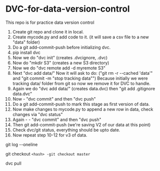 # DVC-for-data-version-control

This repo is for practice data version control

1. Create git repo and clone it in local.
2. Create mycode.py and add code to it. (it will save a csv file to a new "data" folder)
3. Do a git add-commit-push before initializing dvc.
4. pip install dvc
5. Now we do "dvc init" (creates .dvcignore, .dvc)
6. Now do "mkdir S3" (creates a new S3 directory)
7. Now we do "dvc remote add -d myremote S3"
8. Next "dvc add data/"
   Now it will ask to do: ("git rm -r --cached 'data'" and "git commit -m "stop tracking data"")
   Because initially we were tracking data/ folder from git so now we remove it for DVC to handle.
9. Again we do "dvc add data/" (creates data.dvc) then "git add .gitignore data.dvc"
10. Now - "dvc commit" and then "dvc push"
11. Do a git add-commit-push to mark this stage as first version of data.
12. Now make changes to mycode.py to append a new row in data, check changes via "dvc status"
13. Again - - "dvc commit" and then "dvc push"
14. Then git add-commit-push (we're saving V2 of our data at this point)
15. Check dvc/git status, everything should be upto date.
16. Now repeat step 10-12 for v3 of data.

git log --oneline

git checkout `<hash> -git checkout master`

dvc pull
